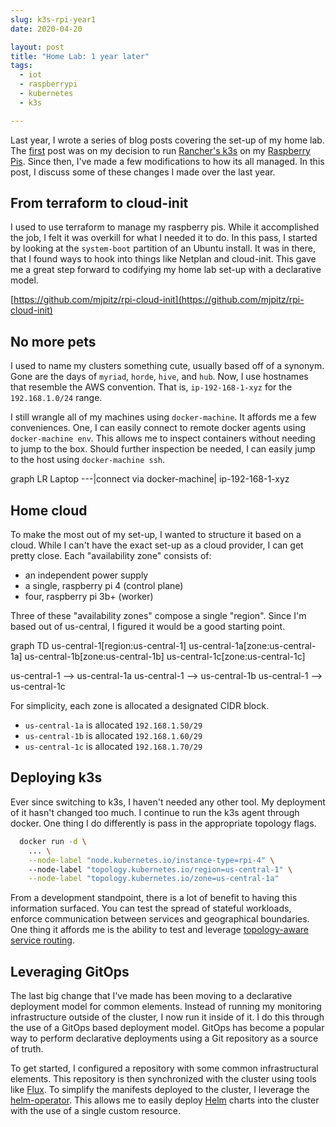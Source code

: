 ```yaml
---
slug: k3s-rpi-year1
date: 2020-04-20

layout: post
title: "Home Lab: 1 year later"
tags:
  - iot
  - raspberrypi
  - kubernetes
  - k3s

---
```


Last year, I wrote a series of blog posts covering the set-up of my home lab.
The [first](/blog/2019/04/10/k8s-k3s-rpi-oh-my/) post was on my decision to run [Rancher's k3s] on my [Raspberry Pis].
Since then, I've made a few modifications to how its all managed. 
In this post, I discuss some of these changes I made over the last year.

<!--more-->

## From terraform to cloud-init

I used to use terraform to manage my raspberry pis.
While it accomplished the job, I felt it was overkill for what I needed it to do.
In this pass, I started by looking at the `system-boot` partition of an Ubuntu install.
It was in there, that I found ways to hook into things like Netplan and cloud-init.
This gave me a great step forward to codifying my home lab set-up with a declarative model.

[https://github.com/mjpitz/rpi-cloud-init](https://github.com/mjpitz/rpi-cloud-init)

## No more pets

I used to name my clusters something cute, usually based off of a synonym.
Gone are the days of `myriad`, `horde`, `hive`, and `hub`.
Now, I use hostnames that resemble the AWS convention.
That is, `ip-192-168-1-xyz` for the `192.168.1.0/24` range.

I still wrangle all of my machines using `docker-machine`.
It affords me a few conveniences.
One, I can easily connect to remote docker agents using `docker-machine env`.
This allows me to inspect containers without needing to jump to the box.
Should further inspection be needed, I can easily jump to the host using `docker-machine ssh`.

<div class="mermaid text-center">
  graph LR
  Laptop ---|connect via docker-machine| ip-192-168-1-xyz
</div>

## Home cloud

To make the most out of my set-up, I wanted to structure it based on a cloud.
While I can't have the exact set-up as a cloud provider, I can get pretty close.
Each "availability zone" consists of:

* an independent power supply
* a single, raspberry pi 4 (control plane)
* four, raspberry pi 3b+ (worker)

Three of these "availability zones" compose a single "region".
Since I'm based out of us-central, I figured it would be a good starting point.

<div class="mermaid text-center">
  graph TD
  us-central-1[region:us-central-1]
  us-central-1a[zone:us-central-1a]
  us-central-1b[zone:us-central-1b]
  us-central-1c[zone:us-central-1c]
  
  us-central-1 --> us-central-1a
  us-central-1 --> us-central-1b
  us-central-1 --> us-central-1c 
</div>

For simplicity, each zone is allocated a designated CIDR block.

* `us-central-1a` is allocated `192.168.1.50/29`
* `us-central-1b` is allocated `192.168.1.60/29`
* `us-central-1c` is allocated `192.168.1.70/29`

## Deploying k3s

Ever since switching to k3s, I haven't needed any other tool.
My deployment of it hasn't changed too much.
I continue to run the k3s agent through docker.
One thing I do differently is pass in the appropriate topology flags. 

```bash
  docker run -d \
    ... \
    --node-label "node.kubernetes.io/instance-type=rpi-4" \ 
    --node-label "topology.kubernetes.io/region=us-central-1" \
    --node-label "topology.kubernetes.io/zone=us-central-1a"
```

From a development standpoint, there is a lot of benefit to having this information surfaced. 
You can test the spread of stateful workloads, enforce communication between services and geographical boundaries. 
One thing it affords me is the ability to test and leverage [topology-aware service routing](https://imroc.io/posts/kubernetes/service-topology-en/).

## Leveraging GitOps

The last big change that I've made has been moving to a declarative deployment model for common elements.
Instead of running my monitoring infrastructure outside of the cluster, I now run it inside of it.
I do this through the use of a GitOps based deployment model.
GitOps has become a popular way to perform declarative deployments using a Git repository as a source of truth.

To get started, I configured a repository with some common infrastructural elements.
This repository is then synchronized with the cluster using tools like [Flux](https://github.com/fluxcd/flux).
To simplify the manifests deployed to the cluster, I leverage the [helm-operator](https://github.com/fluxcd/helm-operator).
This allows me to easily deploy [Helm](https://helm.sh/) charts into the cluster with the use of a single custom resource.

[Rancher's k3s]: https://k3s.io/
[Raspberry Pis]: https://www.raspberrypi.org/
